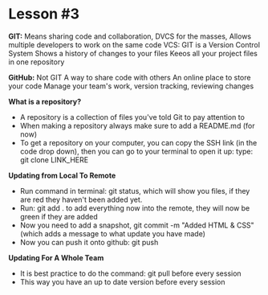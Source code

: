 # Lesson #3

**GIT:**
Means sharing code and collaboration, DVCS for the masses, 
Allows multiple developers to work on the same code
VCS: GIT is a Version Control System
Shows a history of changes to your files
Keeos all your project files in one repository

**GitHub:**
Not GIT
A way to share code with others
An online place to store your code
Manage your team's work, version tracking, reviewing changes


**What is a repository?**
- A repository is a collection of files you've told Git to pay attention to
- When making a repository always make sure to add a README.md (for now)
- To get a repository on your computer, you can copy the SSH link (in the code drop down), then you can go to your terminal to open it up: type: git clone LINK_HERE

**Updating from Local To Remote**
- Run command in terminal: git status, which will show you files, if they are red they haven't been added yet.
- Run: git add . to add everything now into the remote, they will now be green if they are added
- Now you need to add a snapshot, git commit -m "Added HTML & CSS" (which adds a message to what update you have made)
- Now you can push it onto github: git push

**Updating For A Whole Team**
- It is best practice to do the command: git pull before every session
- This way you have an up to date version before every session